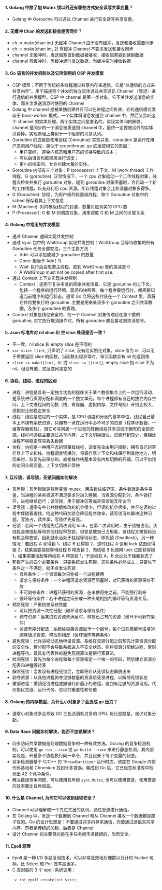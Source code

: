 #### 1. Golang 中除了加 Mutex 锁以外还有哪些方式安全读写共享变量？

- Golang 中 Goroutine 可以通过 Channel 进行安全读写共享变量。

#### 2. 无缓冲 Chan 的发送和接收是否同步？

- ch := make(chan int) 无缓冲 Channel 由于没有缓冲，发送和接收需要同步
- ch := make(chan int, 2) 有缓冲 Channel 不要求发送和接收同步
- channel 无缓冲时，发送阻塞直到数据被接收，接收阻塞直到读到数据
- channel 有缓冲时，当缓冲满时发送数据，当缓冲空时接收数据

#### 3. Go 语言的并发机制以及它所使用的 CSP 并发模型

- CSP 模型：不同于传统的多线程通过共享内存来通信，它是“以通信的方式来共享内存”。用于描述两个并发的独立实体通过共享通讯 Channel （管道）进行通信的并发模型。CSP 中 channel 是第一类对象，它不关注发送消息的实体，而关注发送消息时使用的 channel.
- Golang 中 channel 是被单独创建并且可以在进程之间传递，它的通信模式类似于 boss-worker 模式，一个实体将消息发送到 channel 中，然后又监听这个 channel 的实体处理，两个实体之间是匿名的，实现实体间的解耦。channel 是同步的一个消息被发送到 channel 中，最终一定要被另外的实体消费掉。实现原理上类似于一个阻塞的消息队列。
- Goroutine 的底层是使用协程 (Coroutine) 实现并发，coroutine 是运行在用户态的用户线程，类似于 greenthread, go 底层使用它的原因：
  - 用户空间， 避免内核态和用户态的切换导致的成本；
  - 可以由语言和框架层进行调度；
  - 更小的栈空间，允许创建大量的实体。
- Goroutine 内部有三个对象：P (processor) 上下文、M (work thread) 工作线程、G (goroutine). 正常情况下，一个 cpu 对象启动一个工作线程对象，线程去检查并执行 goroutine 对象，碰到 goroutine 对象阻塞时，会启动一个新的工作线程，以充分利用 cpu 资源。所以线程对象会比处理器对象多得多。
- G (Goroutine): 协程，为用户级的轻量级线程，每个 Goroutine 对象中的 sched 保存着其上下文信息
- M (Machine): 对内核级线程的封装，数量对应真实的 CPU 数
- P (Processor): G 和 M 的调度对象，用来调度 G 和 M 之间的关联关系

#### 4. Golang 中常用的并发模型

- 通过 Channel 通知实现并发控制
- 通过 sync 包中的 WaitGroup 实现并发控制：WaitGroup 会等待收集的所有 Goroutine 任务全部完成，三个主要方法：
  - Add: 可以添加或减少 goroutine 的数量
  - Done: 相当于 Add(-1)
  - Wait: 执行后会阻塞主线程，直到 WaitGroup 里的值减至 0
  - A WaitGroup must not be copied after first use.
- 通过 Context 上下文实现并发控制
  - Context：适用于复杂多变的网络并发场景。它是 goroutine 的上下文，包括一个程序的运行环境、现场和快照等。每个程序要运行时，都需要知道当前程序的运行状态，通常 Go 会将这些封装在一个 Context 里，再将它传给要执行的 goroutine. 主要是用来处理多个 goroutine 之间共享数据，及多个 goroutine 的管理。
- Context 对象是线程安全的，把一个 Context 对象传递给任意个数的 goroutine, 对它执行取消操作时，所有 goroutine 都会接收到取消信号。

#### 5. Json 标准库对 nil slice 和 空 slice 处理是否一致？

- 不一致，nil slice 和 empty slice 是不同的
- `var slice []int`, 只声明了 slice, 没有给实例化对象，slice 值为 nil, 可以用于需要返回 slice 的函数，当函数出现异常时，保证函数会有 nil 的返回值
- `slice := make([]int, 0)` 或 `slice := []int{}`, empty slice 指 slice 不为 nil，但没有值，底层空间是空的

#### 6. 协程、线程、进程的区别

- 进程：进程是具有一定独立功能的程序关于某个数据集合上的一次运行活动，是系统进行资源分配和调度的一个独立单元，每个进程都有自己的独立内存空间，上下文进程间的切换（栈、寄存器、虚拟内存、文件句柄）开销比较大，但相对比较稳定安全
- 线程：线程是进程的一个实体，是 CPU 调度和分派的基本单位，线程自己基本上不拥有系统资源，只拥有一点在运行中必不可少的资源（程序计数器，一组寄存器和栈），但它可与同属一个进程的其他线程共享进程所拥有的全部资源。线程间通信主要通过共享内存，上下文切换很快，资源开销较少，但相比进程不够稳定容易丢失数据
- 协程：协程是一种用户态的轻量级线程，调度完全由用户控制，拥有自己的寄存器上下文和栈。协程调度切换时，将寄存器上下文和栈保存到其他地方，切回来时，恢复先前保存的。直接操作栈基本没有内核切换的开销，可以不加锁的访问全局变量，上下文切换非常快

#### 7. 互斥锁，读写锁，死锁问题如何解决

- 互斥锁：互斥锁就是互斥变量 mutex，用来锁住临界区。条件锁就是条件变量，当进程的某些资源不满足要求时进入睡眠，当资源分配到时，条件锁打开，进程继续运行；读写锁，用于缓冲区等临界资源能互斥访问
- 读写锁：通常有些公共数据修改的机会很少，但读的机会很多，并且在读的过程中伴随着查找，给这种代码加锁会降低程序效率，读写锁可以解决这种问题。写独占，读共享，写锁优先级高。
- 死锁：若同一个线程先后两次调用 lock，在第二次调用时，由于锁被占用，该线程会被挂起等待其他线程释放锁，但锁是被自己占用着，该线程又被挂起没有机会释放锁，因此就永远处于挂起等待状态，即死锁 (Deadlock)。另一种情况：若线程 A 获得锁 1，线程 B 获得锁 2，这时线程 A 调用 lock 试图获得锁 2，结果需要挂起等待线程 B 释放锁 2，而线程 B 也调用 lock 试图获得锁 1，结果需要挂起等待线程 A 释放锁 1，于是线程 A，B 永远处于挂起状态了
- 死锁产生的四个必要条件：只要系统发生死锁，这些条件必然成立；只要以下条件之一不满足，就不会发生死锁
  - 互斥条件：一个资源每次只能被一个进程使用
  - 请求与保持条件：一个进程因请求资源而阻塞时，对已获得的资源保持不放
  - 不可剥夺条件：进程已获得的资源，在未使用完之前，不能强行剥夺
  - 循环等待条件：若干进程之间形成一种头尾相接的循环等待资源关系。
- 预防死锁：严重损害系统性能
  - 可以把资源一次性分配（破坏请求与保持条件）
  - 剥夺资源：当某进程资源未满足时，释放已占有的资源（破坏不可剥夺条件）
  - 资源有序分配法：系统给每类资源赋予一个编号，每个进程按编号递增的顺序请求资源，释放则相反（破坏循环等待条件）
- 避免死锁：允许进程动态地申请资源。系统在资源分配之前预先计算资源分配的安全性，若分配不会导致系统进入不安全状态，则将资源分配给进程，否则进程等待。最具有代表性的避免死锁算法是银行家算法。
- 检测死锁：首先为每个进程和每个资源指定一个唯一的号码，然后建立资源分配表和进程等待表
- 解除死锁：当发现有进程死锁后，立即把它从死锁状态解脱出来
- 剥夺资源：从其他进程剥夺足够数量的资源给死锁进程，以解除死锁状态
- 撤销进程：撤销死锁进程或撤销代价最小的进程，直到有足够的资源可用。代价指优先级、运行代价、进程的重要性和价值

#### 8. Golang 的内存模型，为什么小对象多了会造成 gc 压力？

- 通常小对象过多会导致 GC 三色法消耗过多的 GPU. 优化思路是，减少对象分配。

#### 9. Data Race 问题如何解决，能否不加锁解决？

- 同步访问共享数据是处理数据竞争的一种有效方法。Golang 的竞争检测机制，可以使用 `go run --race` 或 `go build --race` 来进行静态检测。其内部实现是，开启多个协程执行同一命令，并且记录下每个变量的状态。
- 竞争检测器基于 C/C++ 的 `ThreadSanitizer` 运行时库，该库在 Google 内部代码基地和 Chromium 找到许多错误。集成到 Go 后，它已经在标准库中检测出 42 个竞争条件。
- 解决数据竞争问题，可以使用互斥锁 `sync.Mutex`, 也可以使用管道。使用管道的效率要比互斥锁高。

#### 10. 什么是 Channel, 为何它可以做到线程安全？

- Channel 可以理解成一个先进先出的队列，通过管道进行通信。
- 在 Golang 中，发送一个数据到 Channel 和从 Channel 接收一个数据都是原子性的。Go 的设计思想是：不要通过共享内存来通信，而要通过通信来共享内存。前者是传统的加锁，后者是 Channel. 
- 设计 Channel 的主要目的是在多任务间传递数据的，当然安全。

#### 11. Epoll 原理

- Epoll 是一种 I/O 多路复用技术，可以非常高效地处理数以万计的 Socket 句柄，比 Select 和 Poll 效率高很多。
- C 库封装的 3 个 epoll 系统调用：
  - ```c
    int epoll_create(int size);
    - ```
